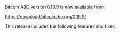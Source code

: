 Bitcoin ABC version 0.19.9 is now available from:

  <https://download.bitcoinabc.org/0.19.9/>

This release includes the following features and fixes:

